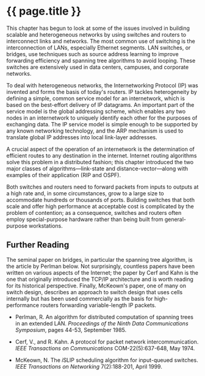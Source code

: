 # {{ page.title }}

This chapter has begun to look at some of the issues involved in
building scalable and heterogeneous networks by using switches and
routers to interconnect links and networks. The most common use of
switching is the interconnection of LANs, especially Ethernet segments.
LAN switches, or bridges, use techniques such as source address learning
to improve forwarding efficiency and spanning tree algorithms to avoid
looping. These switches are extensively used in data centers, campuses,
and corporate networks.

To deal with heterogeneous networks, the Internetworking Protocol (IP)
was invented and forms the basis of today's routers. IP tackles
heterogeneity by defining a simple, common service model for an
internetwork, which is based on the best-effort delivery of IP
datagrams. An important part of the service model is the global
addressing scheme, which enables any two nodes in an internetwork to
uniquely identify each other for the purposes of exchanging data. The IP
service model is simple enough to be supported by any known networking
technology, and the ARP mechanism is used to translate global IP
addresses into local link-layer addresses.

A crucial aspect of the operation of an internetwork is the
determination of efficient routes to any destination in the internet.
Internet routing algorithms solve this problem in a distributed fashion;
this chapter introduced the two major classes of algorithms—link-state
and distance-vector—along with examples of their application (RIP and
OSPF).

Both switches and routers need to forward packets from inputs to outputs
at a high rate and, in some circumstances, grow to a large size to
accommodate hundreds or thousands of ports. Building switches that both
scale and offer high performance at acceptable cost is complicated by
the problem of contention; as a consequence, switches and routers often
employ special-purpose hardware rather than being built from
general-purpose workstations.

## Further Reading

The seminal paper on bridges, in particular the spanning tree algorithm,
is the article by Perlman below. Not surprisingly, countless papers have
been written on various aspects of the Internet; the paper by Cerf and
Kahn is the one that originally introduced the TCP/IP architecture and
is worth reading for its historical perspective. Finally, McKeown's
paper, one of many on switch design, describes an approach to switch
design that uses cells internally but has been used commercially as the
basis for high-performance routers forwarding variable-length IP
packets.

- Perlman, R. An algorithm for distributed computation of spanning
    trees in an extended LAN. *Proceedings of the Ninth Data
    Communications Symposium*, pages 44-53, September 1985.

- Cerf, V., and R. Kahn. A protocol for packet network
    intercommunication. *IEEE Transactions on Communications*
    COM-22(5):637-648, May 1974.

- McKeown, N. The *i*SLIP scheduling algorithm for input-queued
    switches. *IEEE Transactions on Networking* 7(2):188-201,
    April 1999.
